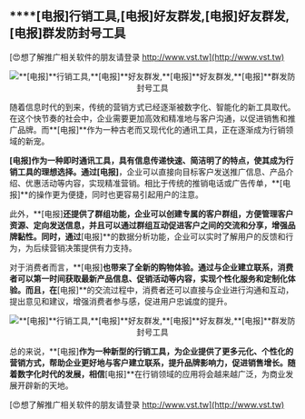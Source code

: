 ## ****[电报]**行销工具,**[电报]**好友群发,**[电报]**好友群发,**[电报]**群发防封号工具**

[😍想了解推广相关软件的朋友请登录 http://www.vst.tw](http://www.vst.tw)

 <center><img src="https://vst.tw/MP4/tuiguang/png/5.png" alt="**[电报]**行销工具,**[电报]**好友群发,**[电报]**好友群发,**[电报]**群发防封号工具"></center>

随着信息时代的到来，传统的营销方式已经逐渐被数字化、智能化的新工具取代。在这个快节奏的社会中，企业需要更加高效和精准地与客户沟通，以促进销售和推广品牌。而**[电报]**作为一种古老而又现代化的通讯工具，正在逐渐成为行销领域的新宠。

**[电报]**作为一种即时通讯工具，具有信息传递快速、简洁明了的特点，使其成为行销工具的理想选择。通过**[电报]**，企业可以直接向目标客户发送推广信息、产品介绍、优惠活动等内容，实现精准营销。相比于传统的推销电话或广告传单，**[电报]**的操作更为便捷，同时也更容易引起用户的注意。

此外，**[电报]**还提供了群组功能，企业可以创建专属的客户群组，方便管理客户资源、定向发送信息，并且可以通过群组互动促进客户之间的交流和分享，增强品牌黏性。同时，通过**[电报]**的数据分析功能，企业可以实时了解用户的反馈和行为，为后续营销决策提供有力支持。

对于消费者而言，**[电报]**也带来了全新的购物体验。通过与企业建立联系，消费者可以第一时间获取最新产品信息、促销活动等内容，实现个性化服务和定制化体验。而且，在**[电报]**的交流过程中，消费者还可以直接与企业进行沟通和互动，提出意见和建议，增强消费者参与感，促进用户忠诚度的提升。

 <center><img src="https://vst.tw/MP4/tuiguang/png/5.png" alt="**[电报]**行销工具,**[电报]**好友群发,**[电报]**好友群发,**[电报]**群发防封号工具"></center>

总的来说，**[电报]**作为一种新型的行销工具，为企业提供了更多元化、个性化的营销方式，帮助企业更好地与客户建立联系，提升品牌影响力，促进销售增长。随着数字化时代的发展，相信**[电报]**在行销领域的应用将会越来越广泛，为商业发展开辟新的天地。

[😍想了解推广相关软件的朋友请登录 http://www.vst.tw](http://www.vst.tw)



